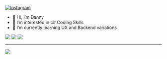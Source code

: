 [![Instagram](https://img.shields.io/badge/Instagram-%23E4405F.svg?logo=Instagram&logoColor=white)](https://instagram.com/ydh_embedded) 

- 👋 Hi, I’m Danny
- 👀 I’m interested in c# Coding Skills 
- 🌱 I’m currently learning UX and Backend variations


![](https://github-readme-stats.vercel.app/api/top-langs/?username=ydh-embedded&theme=dark&hide_border=false&include_all_commits=true&count_private=false&layout=compact)
![](https://github-readme-stats.vercel.app/api?username=ydh-embedded&theme=dark&hide_border=false&include_all_commits=true&count_private=false)
![](https://github-readme-streak-stats.herokuapp.com/?user=ydh-embedded&theme=dark&hide_border=false)<br/>

---
[![](https://visitcount.itsvg.in/api?id=ydh-embedded&icon=0&color=0)](https://visitcount.itsvg.in)

<!-- Proudly created with GPRM ( https://gprm.itsvg.in ) -->


